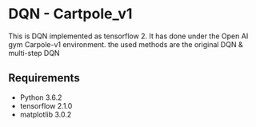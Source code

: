 # DQN - Cartpole_v1
This is DQN implemented as tensorflow 2. It has done under the Open AI gym Carpole-v1 environment.
the used methods are the original DQN & multi-step DQN

## Requirements

- Python 3.6.2
- tensorflow 2.1.0
- matplotlib 3.0.2


